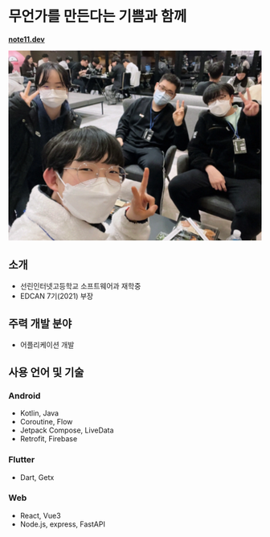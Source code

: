 # 무언가를 만든다는 기쁨과 함께
[**note11.dev**](https://note11.dev)

![메인 이미지](./main.webp)

## 소개
- 선린인터넷고등학교 소프트웨어과 재학중
- EDCAN 7기(2021) 부장
  
## 주력 개발 분야
- 어플리케이션 개발

## 사용 언어 및 기술

### Android
- Kotlin, Java
- Coroutine, Flow
- Jetpack Compose, LiveData
- Retrofit, Firebase

### Flutter
- Dart, Getx

### Web
- React, Vue3
- Node.js, express, FastAPI

